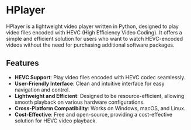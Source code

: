 # HPlayer

HPlayer is a lightweight video player written in Python, designed to play video files encoded with HEVC (High Efficiency Video Coding). It offers a simple and efficient solution for users who want to watch HEVC-encoded videos without the need for purchasing additional software packages.

## Features

- **HEVC Support**: Play video files encoded with HEVC codec seamlessly.
- **User-Friendly Interface**: Clean and intuitive interface for easy navigation and control.
- **Lightweight and Efficient**: Designed to be resource-efficient, allowing smooth playback on various hardware configurations.
- **Cross-Platform Compatibility**: Works on Windows, macOS, and Linux.
- **Cost-Effective**: Free and open-source, providing a cost-effective solution for HEVC video playback.
